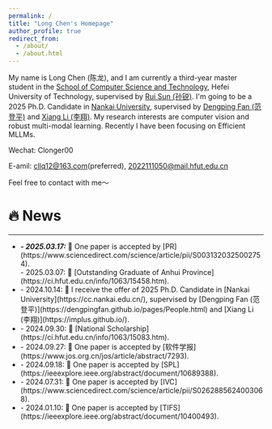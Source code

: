 ```yaml
---
permalink: /
title: "Long Chen's Homepage"
author_profile: true
redirect_from: 
  - /about/
  - /about.html
---
```


My name is Long Chen (陈龙), and I am currently a third-year master student in the [School of Computer Science and Technology](https://ci.hfut.edu.cn/), Hefei University of Technology, supervised by [Rui Sun (孙锐)](https://faculty.hfut.edu.cn/sr1/zh_CN/index.htm). I'm going to be a 2025 Ph.D. Candidate in [Nankai University](https://cc.nankai.edu.cn/), supervised by [Dengping Fan (范登平)](https://dengpingfan.github.io/pages/People.html) and [Xiang Li (李翔)](https://implus.github.io/). My research interests are computer vision and robust multi-modal learning. Recently I have been focusing on Efficient MLLMs.

Wechat: Clonger00

E-amil: cllq12@163.com(preferred), 2022111050@mail.hfut.edu.cn

Feel free to contact with me～

🔥 News
======
<hr>
<ul>
  <li>
   <strong><i>- 2025.03.17:</i></strong> 🎉 One paper is accepted by [PR](https://www.sciencedirect.com/science/article/pii/S0031320325002754).
  </li>
   - 2025.03.07: 🎉 [Outstanding Graduate of Anhui Province](https://ci.hfut.edu.cn/info/1063/15458.htm).
  <li>
   - 2024.10.14: 🎉 I receive the offer of 2025 Ph.D. Candidate in [Nankai University](https://cc.nankai.edu.cn/), supervised by [Dengping Fan (范登平)](https://dengpingfan.github.io/pages/People.html) and [Xiang Li (李翔)](https://implus.github.io/). 
  </li>
  <li>
    - 2024.09.30: 🎉 [National Scholarship](https://ci.hfut.edu.cn/info/1063/15083.htm).
  </li>
  <li>
    - 2024.09.27: 🎉 One paper is accepted by [软件学报](https://www.jos.org.cn/jos/article/abstract/7293).
  </li>
  <li>
    - 2024.09.18: 🎉 One paper is accepted by [SPL](https://ieeexplore.ieee.org/abstract/document/10689388).  
  </li>
  <li>
    - 2024.07.31: 🎉 One paper is accepted by [IVC](https://www.sciencedirect.com/science/article/pii/S0262885624003068).
  </li>
  <li>
    - 2024.01.10: 🎉 One paper is accepted by [TIFS](https://ieeexplore.ieee.org/abstract/document/10400493).
  </li>
</ul>

